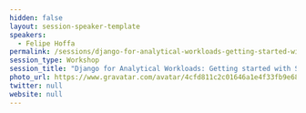 ```yaml
---
hidden: false
layout: session-speaker-template
speakers: 
  - Felipe Hoffa
permalink: /sessions/django-for-analytical-workloads-getting-started-with-snowflake/
session_type: Workshop
session_title: "Django for Analytical Workloads: Getting started with Snowflake"
photo_url: https://www.gravatar.com/avatar/4cfd811c2c01646a1e4f33fb9e68ab5c
twitter: null
website: null
---
```



